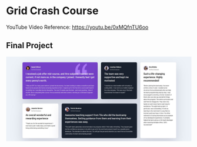 # Grid Crash Course

YouTube Video Reference: https://youtu.be/0xMQfnTU6oo

## Final Project

![Screenshot](images/Screenshot.jpg)

